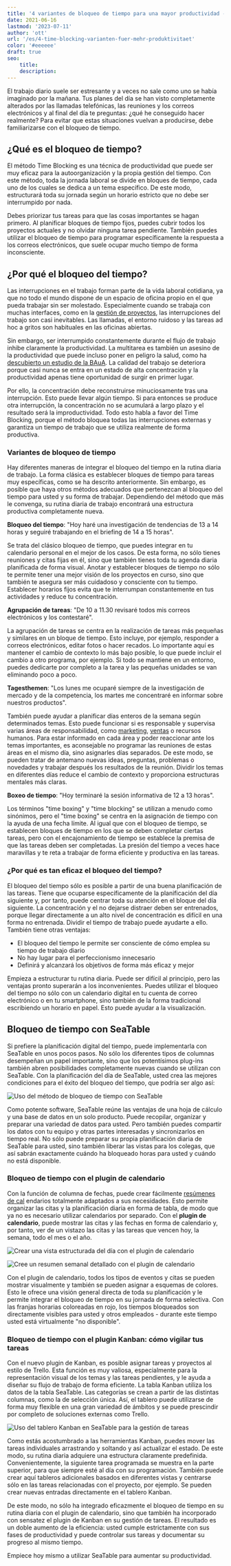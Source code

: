 ```yaml
---
title: '4 variantes de bloqueo de tiempo para una mayor productividad - SeaTable'
date: 2021-06-16
lastmod: '2023-07-11'
author: 'ott'
url: '/es/4-time-blocking-varianten-fuer-mehr-produktivitaet'
color: '#eeeeee'
draft: true
seo:
    title:
    description:
---
```


El trabajo diario suele ser estresante y a veces no sale como uno se había imaginado por la mañana. Tus planes del día se han visto completamente alterados por las llamadas telefónicas, las reuniones y los correos electrónicos y al final del día te preguntas: ¿qué he conseguido hacer realmente? Para evitar que estas situaciones vuelvan a producirse, debe familiarizarse con el bloqueo de tiempo.

## ¿Qué es el bloqueo de tiempo?

El método Time Blocking es una técnica de productividad que puede ser muy eficaz para la autoorganización y la propia gestión del tiempo. Con este método, toda la jornada laboral se divide en bloques de tiempo, cada uno de los cuales se dedica a un tema específico. De este modo, estructurará toda su jornada según un horario estricto que no debe ser interrumpido por nada.

Debes priorizar tus tareas para que las cosas importantes se hagan primero. Al planificar bloques de tiempo fijos, puedes cubrir todos los proyectos actuales y no olvidar ninguna tarea pendiente. También puedes utilizar el bloqueo de tiempo para programar específicamente la respuesta a los correos electrónicos, que suele ocupar mucho tiempo de forma inconsciente.

## ¿Por qué el bloqueo del tiempo?

Las interrupciones en el trabajo forman parte de la vida laboral cotidiana, ya que no todo el mundo dispone de un espacio de oficina propio en el que pueda trabajar sin ser molestado. Especialmente cuando se trabaja con muchas interfaces, como en la [gestión de proyectos](https://seatable.io/es/projektmanagement/), las interrupciones del trabajo son casi inevitables. Las llamadas, el entorno ruidoso y las tareas ad hoc a gritos son habituales en las oficinas abiertas.

Sin embargo, ser interrumpido constantemente durante el flujo de trabajo inhibe claramente la productividad. La multitarea es también un asesino de la productividad que puede incluso poner en peligro la salud, como ha [descubierto un estudio de la BAuA](https://www.baua.de/DE/Angebote/Publikationen/Praxis/A78.pdf?__blob=publicationFile&v). La calidad del trabajo se deteriora porque casi nunca se entra en un estado de alta concentración y la productividad apenas tiene oportunidad de surgir en primer lugar.

Por ello, la concentración debe reconstruirse minuciosamente tras una interrupción. Esto puede llevar algún tiempo. Si para entonces se produce otra interrupción, la concentración no se acumulará a largo plazo y el resultado será la improductividad. Todo esto habla a favor del Time Blocking, porque el método bloquea todas las interrupciones externas y garantiza un tiempo de trabajo que se utiliza realmente de forma productiva.

### Variantes de bloqueo de tiempo

Hay diferentes maneras de integrar el bloqueo del tiempo en la rutina diaria de trabajo. La forma clásica es establecer bloques de tiempo para tareas muy específicas, como se ha descrito anteriormente. Sin embargo, es posible que haya otros métodos adecuados que pertenezcan al bloqueo del tiempo para usted y su forma de trabajar. Dependiendo del método que más le convenga, su rutina diaria de trabajo encontrará una estructura productiva completamente nueva.

**Bloqueo del tiempo**: "Hoy haré una investigación de tendencias de 13 a 14 horas y seguiré trabajando en el briefing de 14 a 15 horas".

Se trata del clásico bloqueo de tiempo, que puedes integrar en tu calendario personal en el mejor de los casos. De esta forma, no sólo tienes reuniones y citas fijas en él, sino que también tienes toda tu agenda diaria planificada de forma visual. Anotar y establecer bloques de tiempo no sólo te permite tener una mejor visión de los proyectos en curso, sino que también te asegura ser más cuidadoso y consciente con tu tiempo. Establecer horarios fijos evita que te interrumpan constantemente en tus actividades y reduce tu concentración.

**Agrupación de tareas**: "De 10 a 11.30 revisaré todos mis correos electrónicos y los contestaré".

La agrupación de tareas se centra en la realización de tareas más pequeñas y similares en un bloque de tiempo. Esto incluye, por ejemplo, responder a correos electrónicos, editar fotos o hacer recados. Lo importante aquí es mantener el cambio de contexto lo más bajo posible, lo que puede incluir el cambio a otro programa, por ejemplo. Si todo se mantiene en un entorno, puedes dedicarte por completo a la tarea y las pequeñas unidades se van eliminando poco a poco.

**Tagesthemen**: "Los lunes me ocuparé siempre de la investigación de mercado y de la competencia, los martes me concentraré en informar sobre nuestros productos".

También puede ayudar a planificar días enteros de la semana según determinados temas. Esto puede funcionar si es responsable y supervisa varias áreas de responsabilidad, como [marketing](https://seatable.io/es/marketing/), [ventas](https://seatable.io/es/vertrieb/) o recursos humanos. Para estar informado en cada área y poder reaccionar ante los temas importantes, es aconsejable no programar las reuniones de estas áreas en el mismo día, sino asignarles días separados. De este modo, se pueden tratar de antemano nuevas ideas, preguntas, problemas o novedades y trabajar después los resultados de la reunión. Dividir los temas en diferentes días reduce el cambio de contexto y proporciona estructuras mentales más claras.

**Boxeo de tiempo**: "Hoy terminaré la sesión informativa de 12 a 13 horas".

Los términos "time boxing" y "time blocking" se utilizan a menudo como sinónimos, pero el "time boxing" se centra en la asignación de tiempo con la ayuda de una fecha límite. Al igual que con el bloqueo de tiempo, se establecen bloques de tiempo en los que se deben completar ciertas tareas, pero con el encajonamiento de tiempo se establece la premisa de que las tareas deben ser completadas. La presión del tiempo a veces hace maravillas y te reta a trabajar de forma eficiente y productiva en las tareas.

### ¿Por qué es tan eficaz el bloqueo del tiempo?

El bloqueo del tiempo sólo es posible a partir de una buena planificación de las tareas. Tiene que ocuparse específicamente de la planificación del día siguiente y, por tanto, puede centrar toda su atención en el bloque del día siguiente. La concentración y el no dejarse distraer deben ser entrenados, porque llegar directamente a un alto nivel de concentración es difícil en una forma no entrenada. Dividir el tiempo de trabajo puede ayudarte a ello. También tiene otras ventajas:

- El bloqueo del tiempo le permite ser consciente de cómo emplea su tiempo de trabajo diario
- No hay lugar para el perfeccionismo innecesario
- Definirá y alcanzará los objetivos de forma más eficaz y mejor

Empieza a estructurar tu rutina diaria. Puede ser difícil al principio, pero las ventajas pronto superarán a los inconvenientes. Puedes utilizar el bloqueo del tiempo no sólo con un calendario digital en tu cuenta de correo electrónico o en tu smartphone, sino también de la forma tradicional escribiendo un horario en papel. Esto puede ayudar a la visualización.

## Bloqueo de tiempo con SeaTable

Si prefiere la planificación digital del tiempo, puede implementarla con SeaTable en unos pocos pasos. No sólo los diferentes tipos de columnas desempeñan un papel importante, sino que los potentísimos plug-ins también abren posibilidades completamente nuevas cuando se utilizan con SeaTable. Con la planificación del día de SeaTable, usted crea las mejores condiciones para el éxito del bloqueo del tiempo, que podría ser algo así:

![Uso del método de bloqueo de tiempo con SeaTable](https://seatable.de/wp-content/uploads/2021/06/Calendar-Basic-View.jpg)

Como potente software, SeaTable reúne las ventajas de una hoja de cálculo y una base de datos en un solo producto. Puede recopilar, organizar y preparar una variedad de datos para usted. Pero también puedes compartir los datos con tu equipo y otras partes interesadas y sincronizarlos en tiempo real. No sólo puede preparar su propia planificación diaria de SeaTable para usted, sino también liberar las vistas para los colegas, que así sabrán exactamente cuándo ha bloqueado horas para usted y cuándo no está disponible.

### Bloqueo de tiempo con el plugin de calendario

Con la función de columna de fechas, puede crear fácilmente [resúmenes de cal](https://seatable.io/es/docs/handbuch/seatable-nutzen/ansichten/) endarios totalmente adaptados a sus necesidades. Esto permite organizar las citas y la planificación diaria en forma de tabla, de modo que ya no es necesario utilizar calendarios por separado. Con el **plugin de calendario**, puede mostrar las citas y las fechas en forma de calendario y, por tanto, ver de un vistazo las citas y las tareas que vencen hoy, la semana, todo el mes o el año.

![Crear una vista estructurada del día con el plugin de calendario](https://seatable.de/wp-content/uploads/2021/06/Daily-View.jpg)

![Cree un resumen semanal detallado con el plugin de calendario](https://seatable.de/wp-content/uploads/2021/06/Weekly-View.jpg)

Con el plugin de calendario, todos los tipos de eventos y citas se pueden mostrar visualmente y también se pueden asignar a esquemas de colores. Esto le ofrece una visión general directa de toda su planificación y le permite integrar el bloqueo de tiempo en su jornada de forma selectiva. Con las franjas horarias coloreadas en rojo, los tiempos bloqueados son directamente visibles para usted y otros empleados - durante este tiempo usted está virtualmente "no disponible".

### Bloqueo de tiempo con el plugin Kanban: cómo vigilar tus tareas

Con el nuevo plugin de Kanban, es posible asignar tareas y proyectos al estilo de Trello. Esta función es muy valiosa, especialmente para la representación visual de los temas y las tareas pendientes, y le ayuda a diseñar su flujo de trabajo de forma eficiente. La tabla Kanban utiliza los datos de la tabla SeaTable. Las categorías se crean a partir de las distintas columnas, como la de selección única. Así, el tablero puede utilizarse de forma muy flexible en una gran variedad de ámbitos y se puede prescindir por completo de soluciones externas como Trello.

![Uso del tablero Kanban en SeaTable para la gestión de tareas](https://seatable.de/wp-content/uploads/2021/06/Kanban.jpg)

Como estás acostumbrado a las herramientas Kanban, puedes mover las tareas individuales arrastrando y soltando y así actualizar el estado. De este modo, su rutina diaria adquiere una estructura claramente predefinida. Convenientemente, la siguiente tarea programada se muestra en la parte superior, para que siempre esté al día con su programación. También puede crear aquí tableros adicionales basados en diferentes vistas y centrarse sólo en las tareas relacionadas con el proyecto, por ejemplo. Se pueden crear nuevas entradas directamente en el tablero Kanban.

De este modo, no sólo ha integrado eficazmente el bloqueo de tiempo en su rutina diaria con el plugin de calendario, sino que también ha incorporado con sensatez el plugin de Kanban en su gestión de tareas. El resultado es un doble aumento de la eficiencia: usted cumple estrictamente con sus fases de productividad y puede controlar sus tareas y documentar su progreso al mismo tiempo.

Empiece hoy mismo a utilizar SeaTable para aumentar su productividad.
